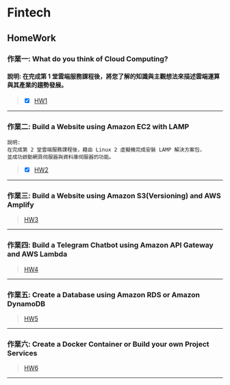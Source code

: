 # Fintech
## HomeWork
### 作業一: What do you think of Cloud Computing?
#### 說明: 在完成第 1 堂雲端服務課程後，將您了解的知識與主觀想法來描述雲端運算與其產業的趨勢發展。
> + [X] [HW1](https://github.com/yan-hao-yu/Fintech/tree/main/HW1) 
----
### 作業二: Build a Website using Amazon EC2 with LAMP
```
說明:
在完成第 2 堂雲端服務課程後，藉由 Linux 2 虛擬機完成安裝 LAMP 解決方案包，
並成功啟動網頁伺服器與資料庫伺服器的功能。
```
> + [X] [HW2](https://www.youtube.com/watch?v=KIUzrSkLqcA&ab_channel=%E6%A5%8A%E7%9A%93%E5%AE%87)
----
### 作業三: Build a Website using Amazon S3(Versioning) and AWS Amplify
> [HW3](#)
----
### 作業四: Build a Telegram Chatbot using Amazon API Gateway and AWS Lambda
> [HW4](#)
----
### 作業五: Create a Database using Amazon RDS or Amazon DynamoDB
> [HW5](#)
----
### 作業六: Create a Docker Container or Build your own Project Services
> [HW6](#)
----
